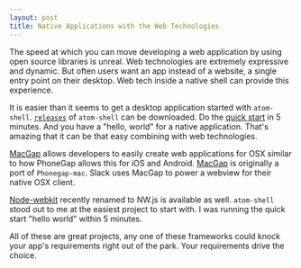 ```yaml
---
layout: post
title: Native Applications with the Web Technologies
---
```


The speed at which you can move developing a web application by using open source libraries is unreal. Web technologies are extremely expressive and dynamic. But often users want an app instead of a website, a single entry point on their desktop. Web tech inside a native shell can provide this experience.

It is easier than it seems to get a desktop application started with `atom-shell`. [`releases`](https://github.com/atom/atom-shell/releases) of `atom-shell` can be downloaded. Do the [quick start](https://github.com/atom/atom-shell/blob/master/docs/tutorial/quick-start.md) in 5 minutes. And you have a "hello, world" for a native application. That's amazing that it can be that easy combining with web technologies.

[MacGap](https://github.com/MacGapProject/MacGap1) allows developers to easily create web applications for OSX similar to how PhoneGap allows this for iOS and Android. [MacGap](https://github.com/MacGapProject/MacGap1) is originally a port of `Phonegap-mac`. Slack uses MacGap to power a webview for their native OSX client.

[Node-webkit](https://github.com/nwjs/nw.js/tree/master) recently renamed to NW.js is available as well. `atom-shell` stood out to me at the easiest project to start with. I was running the quick start "hello world" within 5 minutes.

All of these are great projects, any one of these frameworks could knock your app's requirements right out of the park. Your requirements drive the choice.
